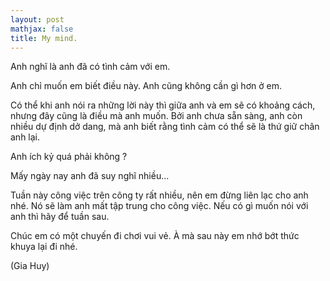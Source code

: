 ```yaml
---
layout: post
mathjax: false
title: My mind.
---
```


Anh nghĩ là anh đã có tình cảm với em.

Anh chỉ muốn em biết điều này. Anh cũng không cần gì hơn ở em.

Có thể khi anh nói ra những lời này thì giữa anh và em sẽ có khoảng cách, nhưng
đây cũng là điều mà anh muốn. Bởi anh chưa sẵn sàng, anh còn nhiều dự định dở dang,
mà anh biết rằng tình cảm có thể sẽ là thứ giữ chân anh lại.

Anh ích kỷ quá phải không ?

Mấy ngày nay anh đã suy nghĩ nhiều...

Tuần này công việc trên công ty rất nhiều, nên em đừng liên lạc cho anh nhé. Nó sẽ làm anh
mất tập trung cho công việc. Nếu có gì muốn nói với anh thì hãy để tuần sau.

Chúc em có một chuyến đi chơi vui vẻ. À mà sau này em nhớ bớt thức khuya lại đi nhé.


(Gia Huy)